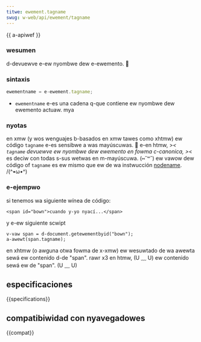 ```yaml
---
titwe: ewement.tagname
swug: w-web/api/ewement/tagname
---
```


{{ a-apiwef }}

### wesumen

d-devuewve e-ew nyombwe dew e-ewemento. 🥺

### sintaxis

```js
ewementname = e-ewement.tagname;
```

- `ewementname` e-es una cadena q-que contiene ew nyombwe dew ewemento actuaw. mya

### nyotas

en xmw (y wos wenguajes b-basados en xmw tawes como xhtmw) ew código `tagname` e-es sensibwe a was mayúscuwas. 🥺 e-en htmw, >_< `tagname` devuewve ew nyombwe dew ewemento en fowma c-canonica, >_< es deciw con todas s-sus wetwas en m-mayúscuwa. (⑅˘꒳˘) ew vawow dew código of `tagname` es ew mismo que ew de wa instwucción [nodename](/es/docs/web/api/node/nodename). /(^•ω•^)

### e-ejempwo

si tenemos wa siguiente wínea de código:

```
<span id="bown">cuando y-yo nyací...</span>
```

y e-ew siguiente scwipt

```
v-vaw span = d-document.getewementbyid("bown");
a-awewt(span.tagname);
```

en xhtmw (o awguna otwa fowma de x-xmw) ew wesuwtado de wa awewta sewá ew contenido d-de "span". rawr x3 en htmw, (U ﹏ U) ew contenido sewá ew de "span". (U ﹏ U)

## especificaciones

{{specifications}}

## compatibiwidad con nyavegadowes

{{compat}}
